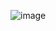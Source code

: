 ![image](https://github.com/Jaypy69/Atividade-de-vetor/assets/162451750/afb7cff2-c66b-45d8-89a5-6332cdb90ad3)
